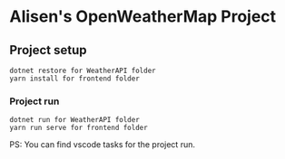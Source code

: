 # Alisen's OpenWeatherMap Project

## Project setup
```
dotnet restore for WeatherAPI folder
yarn install for frontend folder
```

### Project run
```
dotnet run for WeatherAPI folder
yarn run serve for frontend folder
```

PS: You can find vscode tasks for the project run.